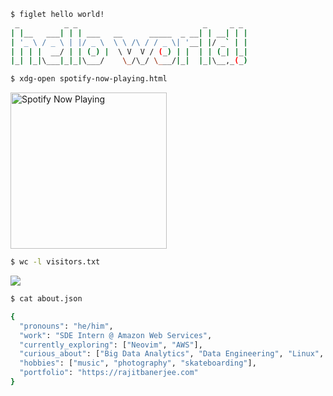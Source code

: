 ```bash
$ figlet hello world!
 _          _ _                            _     _ _
| |__   ___| | | ___   __      _____  _ __| | __| | |
| '_ \ / _ \ | |/ _ \  \ \ /\ / / _ \| '__| |/ _` | |
| | | |  __/ | | (_) |  \ V  V / (_) | |  | | (_| |_|
|_| |_|\___|_|_|\___/    \_/\_/ \___/|_|  |_|\__,_(_)
```

```bash
$ xdg-open spotify-now-playing.html
```
<a href="https://open.spotify.com/user/wymor21u123mm4nt28v77fcy9?si=65d1adaef4944351" target="_blank">
  <img src="https://now-playing-profile.rajitbanerjee.vercel.app/now-playing" width="250" alt="Spotify Now Playing">
</a>

```bash
$ wc -l visitors.txt
```
<a href="https://github.com/antonkomarev/github-profile-views-counter" alt="Profile views">
  <img src="https://komarev.com/ghpvc/?username=your-github-username&color=007ec6" />
</a>

```bash
$ cat about.json

{
  "pronouns": "he/him",
  "work": "SDE Intern @ Amazon Web Services",
  "currently_exploring": ["Neovim", "AWS"],
  "curious_about": ["Big Data Analytics", "Data Engineering", "Linux", "Machine Learning"],
  "hobbies": ["music", "photography", "skateboarding"],
  "portfolio": "https://rajitbanerjee.com"
}
```

